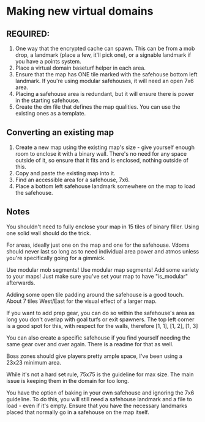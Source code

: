 # Making new virtual domains

## REQUIRED:
1. One way that the encrypted cache can spawn. This can be from a mob drop, a landmark (place a few, it'll pick one), or a signable landmark if you have a points system.
2. Place a virtual domain baseturf helper in each area.
3. Ensure that the map has ONE tile marked with the safehouse bottom left landmark. If you're using modular safehouses, it will need an open 7x6 area.
4. Placing a safehouse area is redundant, but it will ensure there is power in the starting safehouse.
5. Create the dm file that defines the map qualities. You can use the existing ones as a template.

## Converting an existing map
1. Create a new map using the existing map's size - give yourself enough room to enclose it with a binary wall. There's no need for any space outside of it, so ensure that it fits and is enclosed, nothing outside of this.
2. Copy and paste the existing map into it.
3. Find an accessible area for a safehouse, 7x6.
4. Place a bottom left safehouse landmark somewhere on the map to load the safehouse.

## Notes
You shouldn't need to fully enclose your map in 15 tiles of binary filler. Using one solid wall should do the trick.

For areas, ideally just one on the map and one for the safehouse. Vdoms should never last so long as to need individual area power and atmos unless you're specifically going for a gimmick.

Use modular mob segments! Use modular map segments! Add some variety to your maps! Just make sure you've set your map to have "is_modular" afterwards.

Adding some open tile padding around the safehouse is a good touch. About 7 tiles West/East for the visual effect of a larger map.

If you want to add prep gear, you can do so within the safehouse's area as long you don't overlap with goal turfs or exit spawners. The top left corner is a good spot for this, with respect for the walls, therefore [1, 1], [1, 2], [1, 3]

You can also create a specific safehouse if you find yourself needing the same gear over and over again. There is a readme for that as well.

Boss zones should give players pretty ample space, I've been using a 23x23 minimum area.

While it's not a hard set rule, 75x75 is the guideline for max size. The main issue is keeping them in the domain for too long.

You have the option of baking in your own safehouse and ignoring the 7x6 guideline. To do this, you will still need a safehouse landmark and a file to load - even if it's empty. Ensure that you have the necessary landmarks placed that normally go in a safehouse on the map itself.
